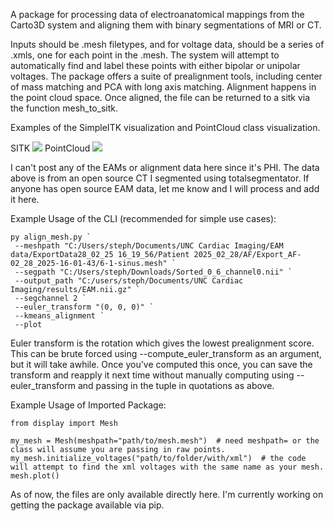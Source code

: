 A package for processing data of electroanatomical mappings from the Carto3D system and aligning them with binary segmentations of MRI or CT.

Inputs should be .mesh filetypes, and for voltage data, should be a series of .xmls, one for each point in the .mesh. The system will attempt to automatically find and label these points with either bipolar or unipolar voltages. The package offers a suite of prealignment tools, including center of mass matching and PCA with long axis matching. Alignment happens in the point cloud space. Once aligned, the file can be returned to a sitk via the function mesh_to_sitk. 

Examples of the SimpleITK visualization and PointCloud class visualization.

SITK
![](https://github.com/slostett/ElectroAnatomyCloud/blob/main/sitk.png)
PointCloud
![](https://github.com/slostett/ElectroAnatomyCloud/blob/main/cloud.png)

I can't post any of the EAMs or alignment data here since it's PHI. The data above is from an open source CT I segmented using totalsegmentator. If anyone has open source EAM data, let me know and I will process and add it here.

Example Usage of the CLI (recommended for simple use cases):
```
py align_mesh.py `
 --meshpath "C:/Users/steph/Documents/UNC Cardiac Imaging/EAM data/ExportData28_02_25 16_19_56/Patient 2025_02_28/AF/Export_AF-02_28_2025-16-01-43/6-1-sinus.mesh" `
 --segpath "C:/Users/steph/Downloads/Sorted_0_6_channel0.nii" `
 --output_path "C:/users/steph/Documents/UNC Cardiac Imaging/results/EAM.nii.gz" `
 --segchannel 2 `
 --euler_transform "(0, 0, 0)" `
 --kmeans_alignment `
 --plot
```

Euler transform is the rotation which gives the lowest prealignment score. This can be brute forced using --compute_euler_transform as an argument, but it will take awhile. Once you've computed this once, you can save the transform and reapply it next time without manually computing using --euler_transform and passing in the tuple in quotations as above.

Example Usage of Imported Package:
```
from display import Mesh

my_mesh = Mesh(meshpath="path/to/mesh.mesh")  # need meshpath= or the class will assume you are passing in raw points.
my_mesh.initialize_voltages("path/to/folder/with/xml")  # the code will attempt to find the xml voltages with the same name as your mesh.
mesh.plot()
```

As of now, the files are only available directly here. I'm currently working on getting the package available via pip.
